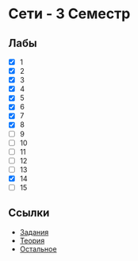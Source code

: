 # Сети - 3 Семестр

## Лабы

- [x] 1
- [x] 2
- [x] 3
- [x] 4
- [x] 5
- [x] 6
- [x] 7
- [x] 8
- [ ] 9
- [ ] 10
- [ ] 11
- [ ] 12
- [ ] 13
- [x] 14
- [ ] 15

## Ссылки

- [Задания](https://drive.google.com/drive/folders/1mW2CkFe2FoG6Vb-I5vilM10NMyMB2Gyo)
- [Теория](http://netacad.info/data/2)
- [Остальное](https://drive.google.com/drive/folders/1phzom_tjsATUtxEn_J9OXcEEHiPfywmj)
